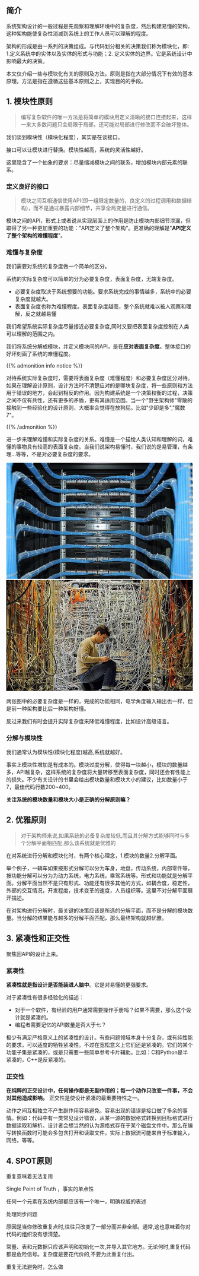 
## 简介

系统架构设计的一般过程是先观察和理解环境中的复杂度，然后构建易懂的架构，这种架构能使复杂性消减到系统上的工作人员可以理解的程度。

架构的形成是由一系列的决策组成。与代码划分相关的决策我们称为模块化，即: 1.定义系统中的实体以及实体的形式与功能；2. 定义实体的边界。它是系统设计中影响最大的决策。          

本文仅介绍一些与模块化有关的原则及方法。原则是指在大部分情况下有效的基本原理。方法是指在遵循这些基本原则之上，实现目的的手段。

## 1. 模块性原则

> 编写复杂软件的唯一方法是将简单的模块用定义清晰的接口连接起来，这样一来大多数问题只会局限于局部，还可能对局部进行修改而不会破坏整体。

我们谈到模块性（模块化程度），其实是在谈接口。

接口可以让模块进行替换。模块性越高，系统的灵活性越好。

这里隐含了一个抽象的要求：尽量缩减模块之间的联系，增加模块内部元素的联系。

### **定义良好的接口**

> 模块之间互相通信使用API(即一组限定数量的，良定义的过程调用和数据结构)，而不是通过暴露内部细节，共享全局变量进行通信。

模块之间的API，形式上或者说从实现层面上的作用是防止模块内部细节泄漏，但取得了另一种更加重要的功能："API定义了整个架构"。更准确的理解是"**API定义了整个架构的难懂程度**"。

### **难懂与复杂度**

我们需要对系统的复杂度做一个简单的区分。

系统的实际复杂度可以简单的分为必要复杂度，表面复杂度，无端复杂度。

- 必要复杂度取决于系统想要的功能。要求系统完成的事情越多，系统中的必要复杂度就越大。
- 表面复杂度也称为难懂程度。表面复杂度越高，整个系统就难以被人观察和理解，反之就越易懂

我们希望系统实际复杂度尽量接近必要复杂度,同时又要把表面复杂度控制在人类可以理解的范围之内。

我们将系统分解成模块，并定义模块间的API，是在**应对表面复杂度**。整体接口的好坏刻画了系统的难懂程度。

{{% admonition info notice %}}

对待系统实际复杂度时，需要将表面复杂度（难懂程度）和必要复杂度区分对待。如果在理解设计原则，设计方法时不清楚应对的是哪块复杂度，将一些原则和方法用于错误的地方，会起到相反的作用。因为构建系统是一个决策权衡的过程，决策之间不仅有共性，还有更多的矛盾，更有其适用范围。当一个"野生架构师"零散的接触到一些经验化的设计原则，大概率会觉得在放狗屁。比如"少即是多","魔数7"。

{{% /admonition %}}

进一步来理解难懂和实际复杂度的关系。难懂是一个描绘人类认知和理解的词，难懂的事物具有较高的表面复杂度。当我们说架构易懂时，我们说的是易管理，有条理…等等，不是对必要复杂度的要求。

![Fig.1](https://raw.githubusercontent.com/againest1/figure_bed/master/blog/2.png)
![Fig.2](https://raw.githubusercontent.com/againest1/figure_bed/master/blog/1.jpg)

两张图中的必要复杂度是一样的，完成的功能相同，电学角度输入输出也一样，但是前一种架构要比后一种架构好懂。

反过来我们有时会提升实际复杂度来降低难懂程度，比如设计高级语言。

### **分解与模块性**

我们通常认为模块性(模块化程度)越高,系统就越好。

事实上模块性增加是有成本的。模块过度分解，使得每一块越小，模块的数量越多，API越复杂，这样系统的复杂度将大量转移至表面复杂度，同时还会有性能上的损失。不少有关设计的书里会给出模块数量和模块大小的建议，比如数量小于7，最佳代码行数200~400。

**关注系统的模块数量和模块大小是正确的分解原则嘛？**

## 2. 优雅原则

> 对于架构师来说,如果系统的必备复杂度较低,而且其分解方式能够同时与多个分解平面相匹配,那么该系统就是优雅的

在对系统进行分解和模块化时，有两个核心理念，1.模块的数量2.分解平面。

举个例子，一辆车如果按形式分解可以分为车身，地盘，传动系统，内部零件等，按功能分解可以分为为动力系统，电力系统，乘驾系统等。形式和功能就是分解平面。分解平面当然不是只有形式、功能还有很多其他的方式，如耦合度，稳定性，外部的交互情况，开发程度，技术变革的速度，人员组织等。这里不对分解平面展开描述。

在对架构进行分解时，最关键的决策应该是所选的分解平面，而不是分解的模块数量。当分解的结果能与越多的分解平面匹配，那么最终架构就越优雅。

## 3. 紧凑性和正交性

聚焦回API的设计上来。 

### **紧凑性**

**紧凑性就是指设计是否能装进人脑中**。它是对易懂的更强要求。

对于紧凑性有很多经验化的描述：

* 对于一个软件，有经验的用户通常需要操作手册吗？如果不需要，那么这个设计就是紧凑的。
* 编程者需要记忆的API数量是否大于七？

极少有满足严格意义上的紧凑性的设计。有些问题领域本身十分复杂，或有纯性能的要求，可以适度的牺牲紧凑性。不过在宽松意义上它们还是紧凑的。它们的某个功能子集是紧凑的，或是只需要一些简单参考卡片辅助。比如：C和Python是半紧凑的，C++是反紧凑的。

### **正交性**

**在纯粹的正交设计中，任何操作都是无副作用的；每一个动作只改变一件事，不会对其他造成影响。** 正交性是使设计紧凑的最重要特性之一。

动作之间互相独立不产生副作用容易避免。容易出现的错误是接口做了多余的事情。例如：代码中有一类常见设计错误，从某一源的数据格式转换到目标格式进行数据读取和解析。设计者会想当然的认为源格式存在于某个磁盘文件中。那么在编写转换函数时可能会多包含打开和读取文件。实际上数据流可能来自于标准输入，网络，等等。

## 4. SPOT原则

重复意味着无法复用

Single Point of Truth ，事实的单点性

任何一个元素在系统内部都应该有一个唯一，明确权威的表述

处理同步问题

原因是当你修改重复点时,往往只改变了一部分而并非全部。通常,这也意味着你对代码的组织没有想清楚。

常量、表和元数据只应该声明和初始化一次,并导入其它地方。无论何时,重复代码都是危险信号。复杂度是要花代价的,不要为此重复付出。





重复无法避免时，怎么做